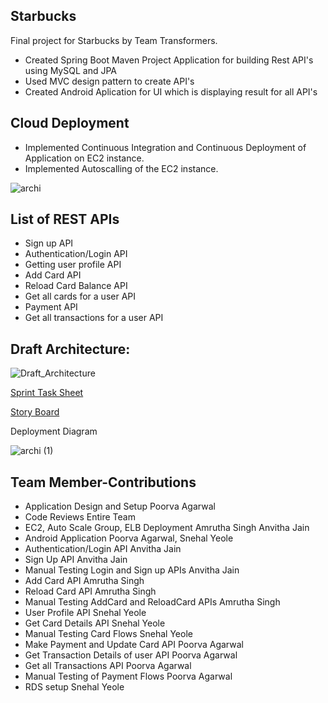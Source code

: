 ## Starbucks

Final project for Starbucks by Team Transformers.

* Created Spring Boot Maven Project Application for building Rest API's using MySQL and JPA
* Used MVC design pattern to create API's
* Created Android Aplication for UI which is displaying result for all API's

**Cloud Deployment**
---

* Implemented Continuous Integration and Continuous Deployment of Application on EC2 instance.
* Implemented Autoscalling of the EC2 instance.

![archi](https://user-images.githubusercontent.com/42703827/57346097-2704a580-7102-11e9-8790-38c26d079399.png)

 
**List of REST APIs**	
---
  	
* Sign up API
* Authentication/Login API
* Getting user profile API
* Add Card API
* Reload Card Balance API
* Get all cards for a user API
* Payment API
* Get all transactions for a user API

**Draft Architecture:**
---

![Draft_Architecture](https://user-images.githubusercontent.com/44592616/57203492-5df18480-6f65-11e9-83c0-e96e9c6ed27f.png)

[Sprint Task Sheet ](https://docs.google.com/spreadsheets/d/1wZ6J73Sqq0Yh1U7rifbENHNeRzIHVIThHpyF4cKBMtY/edit#gid=1239946250)

[Story Board ](https://github.com/amruthasingh/Starbucks-Transformers/projects/1)


Deployment Diagram

![archi (1)](https://user-images.githubusercontent.com/42703827/57350408-d0ec2e00-7112-11e9-8854-2a37cd6ce4a5.png)


**Team Member-Contributions**
---

* Application Design and Setup Poorva Agarwal
* Code Reviews Entire Team
* EC2, Auto Scale Group, ELB Deployment Amrutha Singh Anvitha Jain
* Android Application Poorva Agarwal, Snehal Yeole
* Authentication/Login API Anvitha Jain
* Sign Up API Anvitha Jain
* Manual Testing Login and Sign up APIs Anvitha Jain
* Add Card API Amrutha Singh
* Reload Card API Amrutha Singh
* Manual Testing AddCard and ReloadCard APIs Amrutha Singh
* User Profile API Snehal Yeole
* Get Card Details API Snehal Yeole
* Manual Testing Card Flows Snehal Yeole
* Make Payment and Update Card API Poorva Agarwal
* Get Transaction Details of user API Poorva Agarwal
* Get all Transactions API Poorva Agarwal
* Manual Testing of Payment Flows Poorva Agarwal
* RDS setup Snehal Yeole








